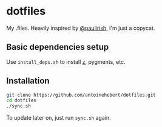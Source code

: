 # dotfiles

My .files. Heavily inspired by
[@paulirish](https://github.com/paulirish/dotfiles), I'm just a copycat.

## Basic dependencies setup

Use `install_deps.sh` to install [z](https://github.com/rupa/z), pygments, etc.

## Installation

```bash
git clone https://github.com/antoinehebert/dotfiles.git
cd dotfiles
./sync.sh
```

To update later on, just run `sync.sh` again.
